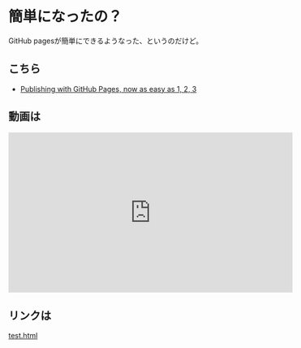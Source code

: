 <link href="style.css" rel="stylesheet"></link>

簡単になったの？
==========

GitHub pagesが簡単にできるようなった、というのだけど。

こちら
-------

- [Publishing with GitHub Pages, now as easy as 1, 2, 3](https://github.com/blog/2289-publishing-with-github-pages-now-as-easy-as-1-2-3)

動画は
------

<iframe width="560" height="315" src="https://www.youtube.com/embed/u9s_W8lCrDU" frameborder="0" allowfullscreen></iframe>

リンクは
---------

[test.html](https://ged1959.github.io/newSite/test.html)